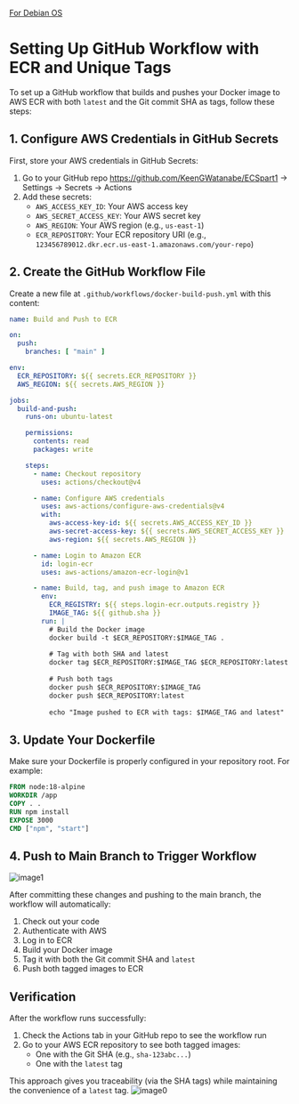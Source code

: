 [For Debian OS](DockerIssues.md)

# Setting Up GitHub Workflow with ECR and Unique Tags

To set up a GitHub workflow that builds and pushes your Docker image to AWS ECR with both `latest` and the Git commit SHA as tags, follow these steps:

## 1. Configure AWS Credentials in GitHub Secrets

First, store your AWS credentials in GitHub Secrets:

1. Go to your GitHub repo
https://github.com/KeenGWatanabe/ECSpart1
 → Settings → Secrets → Actions
2. Add these secrets:
   - `AWS_ACCESS_KEY_ID`: Your AWS access key
   - `AWS_SECRET_ACCESS_KEY`: Your AWS secret key
   - `AWS_REGION`: Your AWS region (e.g., `us-east-1`)
   - `ECR_REPOSITORY`: Your ECR repository URI (e.g., `123456789012.dkr.ecr.us-east-1.amazonaws.com/your-repo`)

## 2. Create the GitHub Workflow File

Create a new file at `.github/workflows/docker-build-push.yml` with this content:

```yaml
name: Build and Push to ECR

on:
  push:
    branches: [ "main" ]

env:
  ECR_REPOSITORY: ${{ secrets.ECR_REPOSITORY }}
  AWS_REGION: ${{ secrets.AWS_REGION }}

jobs:
  build-and-push:
    runs-on: ubuntu-latest

    permissions:
      contents: read
      packages: write

    steps:
      - name: Checkout repository
        uses: actions/checkout@v4

      - name: Configure AWS credentials
        uses: aws-actions/configure-aws-credentials@v4
        with:
          aws-access-key-id: ${{ secrets.AWS_ACCESS_KEY_ID }}
          aws-secret-access-key: ${{ secrets.AWS_SECRET_ACCESS_KEY }}
          aws-region: ${{ secrets.AWS_REGION }}

      - name: Login to Amazon ECR
        id: login-ecr
        uses: aws-actions/amazon-ecr-login@v1

      - name: Build, tag, and push image to Amazon ECR
        env:
          ECR_REGISTRY: ${{ steps.login-ecr.outputs.registry }}
          IMAGE_TAG: ${{ github.sha }}
        run: |
          # Build the Docker image
          docker build -t $ECR_REPOSITORY:$IMAGE_TAG .
          
          # Tag with both SHA and latest
          docker tag $ECR_REPOSITORY:$IMAGE_TAG $ECR_REPOSITORY:latest
          
          # Push both tags
          docker push $ECR_REPOSITORY:$IMAGE_TAG
          docker push $ECR_REPOSITORY:latest
          
          echo "Image pushed to ECR with tags: $IMAGE_TAG and latest"
```

## 3. Update Your Dockerfile

Make sure your Dockerfile is properly configured in your repository root. For example:

```dockerfile
FROM node:18-alpine
WORKDIR /app
COPY . .
RUN npm install
EXPOSE 3000
CMD ["npm", "start"]
```

## 4. Push to Main Branch to Trigger Workflow
![image1](https://github.com/user-attachments/assets/b0f873cb-9fbb-46fa-9294-4b46605395c1)

After committing these changes and pushing to the main branch, the workflow will automatically:

1. Check out your code
2. Authenticate with AWS
3. Log in to ECR
4. Build your Docker image
5. Tag it with both the Git commit SHA and `latest`
6. Push both tagged images to ECR

## Verification

After the workflow runs successfully:
1. Check the Actions tab in your GitHub repo to see the workflow run
2. Go to your AWS ECR repository to see both tagged images:
   - One with the Git SHA (e.g., `sha-123abc...`)
   - One with the `latest` tag

This approach gives you traceability (via the SHA tags) while maintaining the convenience of a `latest` tag.
![image0](https://github.com/user-attachments/assets/ebb50ca4-6d9d-4525-ab8b-28ba4a8bbca4)
